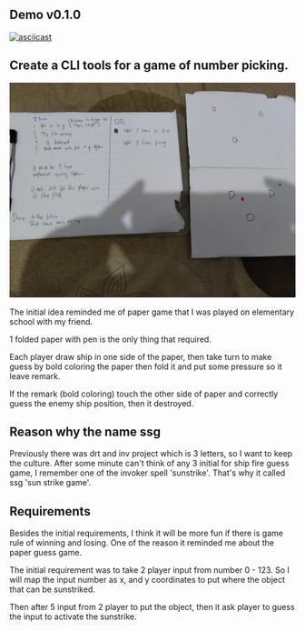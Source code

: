 ## Demo v0.1.0

[![asciicast](https://asciinema.org/a/113463.png)](https://github.com/Moanrisy/ssg/blob/main/ssg-v0.2.mp4)

## Create a CLI tools for a game of number picking.

![](https://raw.githubusercontent.com/Moanrisy/ssg/main/initial-concept.jpeg)

The initial idea reminded me of paper game that I was played on elementary school with my friend.

1 folded paper with pen is the only thing that required.

Each player draw ship in one side of the paper, then take turn to make guess by bold coloring the paper then fold it and put some pressure so it leave remark.

If the remark (bold coloring) touch the other side of paper and correctly guess the enemy ship position, then it destroyed.

## Reason why the name ssg

Previously there was drt and inv project which is 3 letters, so I want to keep the culture.
After some minute can't think of any 3 initial for ship fire guess game, I remember one of the invoker spell 'sunstrike'.
That's why it called ssg 'sun strike game'.

## Requirements

Besides the initial requirements, I think it will be more fun if there is game rule of winning and losing.
One of the reason it reminded me about the paper guess game.

The initial requirement was to take 2 player input from number 0 - 123.
So I will map the input number as x, and y coordinates to put where the object that can be sunstriked.

Then after 5 input from 2 player to put the object, then it ask player to guess the input to activate the sunstrike.
